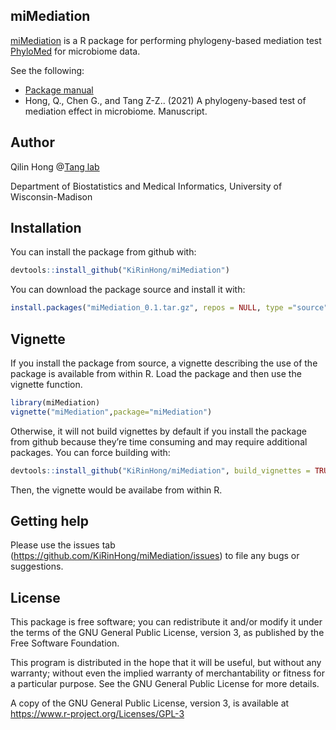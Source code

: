 ## miMediation

[miMediation](https://github.com/KiRinHong/miMediation) is a R package for performing phylogeny-based mediation test [PhyloMed](https://github.com/KiRinHong/PhyloMed) for microbiome data.

See the following:

- [Package manual](https://github.com/KiRinHong/miMediation/blob/main/miMediation_0.1.pdf)
- Hong, Q., Chen G., and Tang Z-Z.. (2021) A phylogeny-based test of mediation effect in microbiome. Manuscript.

## Author

Qilin Hong @[Tang lab](https://tangzheng1.github.io/tanglab/)

Department of Biostatistics and Medical Informatics, University of Wisconsin-Madison

## Installation

You can install the package from github with:

``` r
devtools::install_github("KiRinHong/miMediation")
```
You can download the package source and install it with:

``` r
install.packages("miMediation_0.1.tar.gz", repos = NULL, type ="source") 
```

## Vignette

If you install the package from source, a vignette describing the use of the package is available from within R. Load the package and then use the vignette function.

``` r
library(miMediation)
vignette("miMediation",package="miMediation")
```
Otherwise, it will not build vignettes by default if you install the package from github because they’re time consuming and may require additional packages. You can force building with:

``` r
devtools::install_github("KiRinHong/miMediation", build_vignettes = TRUE)
```
Then, the vignette would be availabe from within R.

## Getting help

Please use the issues tab (https://github.com/KiRinHong/miMediation/issues) to file any bugs or suggestions.

## License

This package is free software; you can redistribute it and/or modify it under the terms of the GNU General Public License, version 3, as published by the Free Software Foundation.

This program is distributed in the hope that it will be useful, but without any warranty; without even the implied warranty of merchantability or fitness for a particular purpose. See the GNU General Public License for more details.

A copy of the GNU General Public License, version 3, is available at https://www.r-project.org/Licenses/GPL-3
